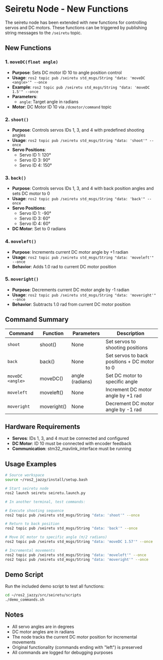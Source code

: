 # Seiretu Node - New Functions

The seiretu node has been extended with new functions for controlling servos and DC motors. These functions can be triggered by publishing string messages to the `/seiretu` topic.

## New Functions

### 1. `moveDC(float angle)`
- **Purpose**: Sets DC motor ID 10 to angle position control
- **Usage**: `ros2 topic pub /seiretu std_msgs/String "data: 'moveDC <angle>'" --once`
- **Example**: `ros2 topic pub /seiretu std_msgs/String "data: 'moveDC 1.5'" --once`
- **Parameters**:
  - `angle`: Target angle in radians
- **Motor**: DC Motor ID 10 via `/dcmotor/command` topic

### 2. `shoot()`
- **Purpose**: Controls servos IDs 1, 3, and 4 with predefined shooting angles
- **Usage**: `ros2 topic pub /seiretu std_msgs/String "data: 'shoot'" --once`
- **Servo Positions**:
  - Servo ID 1: 120°
  - Servo ID 3: 90°
  - Servo ID 4: 150°

### 3. `back()`
- **Purpose**: Controls servos IDs 1, 3, and 4 with back position angles and sets DC motor to 0
- **Usage**: `ros2 topic pub /seiretu std_msgs/String "data: 'back'" --once`
- **Servo Positions**:
  - Servo ID 1: -90°
  - Servo ID 3: 60°
  - Servo ID 4: 60°
- **DC Motor**: Set to 0 radians

### 4. `moveleft()`
- **Purpose**: Increments current DC motor angle by +1 radian
- **Usage**: `ros2 topic pub /seiretu std_msgs/String "data: 'moveleft'" --once`
- **Behavior**: Adds 1.0 rad to current DC motor position

### 5. `moveright()`
- **Purpose**: Decrements current DC motor angle by -1 radian
- **Usage**: `ros2 topic pub /seiretu std_msgs/String "data: 'moveright'" --once`
- **Behavior**: Subtracts 1.0 rad from current DC motor position

## Command Summary

| Command | Function | Parameters | Description |
|---------|----------|------------|-------------|
| `shoot` | shoot() | None | Set servos to shooting positions |
| `back` | back() | None | Set servos to back positions + DC motor to 0 |
| `moveDC <angle>` | moveDC() | angle (radians) | Set DC motor to specific angle |
| `moveleft` | moveleft() | None | Increment DC motor angle by +1 rad |
| `moveright` | moveright() | None | Decrement DC motor angle by -1 rad |

## Hardware Requirements

- **Servos**: IDs 1, 3, and 4 must be connected and configured
- **DC Motor**: ID 10 must be connected with encoder feedback
- **Communication**: stm32_mavlink_interface must be running

## Usage Examples

```bash
# Source workspace
source ~/ros2_jazzy/install/setup.bash

# Start seiretu node
ros2 launch seiretu seiretu.launch.py

# In another terminal, test commands:

# Execute shooting sequence
ros2 topic pub /seiretu std_msgs/String "data: 'shoot'" --once

# Return to back position
ros2 topic pub /seiretu std_msgs/String "data: 'back'" --once

# Move DC motor to specific angle (π/2 radians)
ros2 topic pub /seiretu std_msgs/String "data: 'moveDC 1.57'" --once

# Incremental movements
ros2 topic pub /seiretu std_msgs/String "data: 'moveleft'" --once
ros2 topic pub /seiretu std_msgs/String "data: 'moveright'" --once
```

## Demo Script

Run the included demo script to test all functions:

```bash
cd ~/ros2_jazzy/src/seiretu/scripts
./demo_commands.sh
```

## Notes

- All servo angles are in degrees
- DC motor angles are in radians
- The node tracks the current DC motor position for incremental movements
- Original functionality (commands ending with "left") is preserved
- All commands are logged for debugging purposes